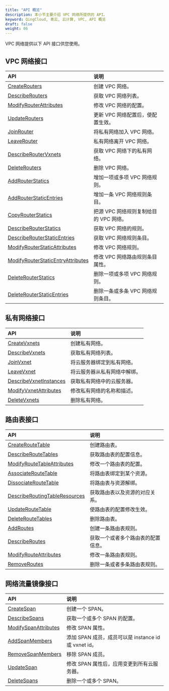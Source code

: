 ```yaml
---
title: "API 概览"
description: 本小节主要介绍 VPC 网络所提供的 API。 
keyword: QingCloud, 青云, 云计算, VPC, API 概览
draft: false
weight: 06
---
```


VPC 网络提供以下 API 接口供您使用。

## VPC 网络接口

| API                                                          | 说明                                    |
| :----------------------------------------------------------- | :-------------------------------------- |
| [CreateRouters](../vpc_api/create_routers/)                  | 创建 VPC 网络。                         |
| [DescribeRouters](../vpc_api/describe_routers/)              | 获取 VPC 网络列表。                     |
| [ModifyRouterAttributes](../vpc_api/modify_router_attributes/) | 修改 VPC 网络的配置。                   |
| [UpdateRouters](../vpc_api/update_routers/)                  | 更新 VPC 网络配置后，使配置生效。       |
| [JoinRouter](../vpc_api/join_router/)                        | 将私有网络加入 VPC 网络。               |
| [LeaveRouter](../vpc_api/leave_router/)                      | 私有网络离开 VPC 网络。                 |
| [DescribeRouterVxnets](../vpc_api/describe_router_vxnets/)   | 获取 VPC 网络下的私有网络。             |
| [DeleteRouters](../vpc_api/delete_routers/)                  | 删除 VPC 网络。                         |
| [AddRouterStatics](../vpc_api/add_router_statics/)           | 增加一项或多项 VPC 网络规则。           |
| [AddRouterStaticEntries](../vpc_api/add_router_static_entries/) | 增加一条 VPC  网络规则条目。            |
| [CopyRouterStatics](../vpc_api/copy_router_statics/)         | 把源 VPC  网络规则复制给目的 VPC 网络。 |
| [DescribeRouterStatics](../vpc_api/describe_router_statics/) | 获取 VPC 网络的规则。                   |
| [DescribeRouterStaticEntries](../vpc_api/describe_router_static_entries/) | 获取 VPC 网络规则条目。                 |
| [ModifyRouterStaticAttributes](../vpc_api/modify_router_static_attributes/) | 修改 VPC 网络规则。                     |
| [ModifyRouterStaticEntryAttributes](../vpc_api/modify_router_static_entry_attributes/) | 修改 VPC 网络路由规则条目属性。         |
| [DeleteRouterStatics](../vpc_api/delete_router_statics/)     | 删除一项或多项 VPC 网络规则。           |
| [DeleteRouterStaticEntries](../vpc_api/delete_router_static_entries/) | 删除一条或多条 VPC 网络规则条目。       |

## 私有网络接口

| API                                                          | 说明                         |
| :----------------------------------------------------------- | :--------------------------- |
| [CreateVxnets](../vxnet_api/create_vxnets/)                  | 创建私有网络。               |
| [DescribeVxnets](../vxnet_api/describe_vxnets/)              | 获取私有网络列表。           |
| [JoinVxnet](../vxnet_api/join_vxnet/)                        | 将云服务器绑定到私有网络。   |
| [LeaveVxnet](../vxnet_api/leave_vxnet/)                      | 将云服务器从私有网络中解绑。 |
| [DescribeVxnetInstances](../vxnet_api/describe_vxnet_instances/) | 获取私有网络中的云服务器。   |
| [ModifyVxnetAttributes](../vxnet_api/modify_vxnet_attributes/) | 修改私有网络的名称和描述。   |
| [DeleteVxnets](../vxnet_api/delete_vxnets/)                  | 删除私有网络。               |



## 路由表接口

| API                                                          | 说明                               |
| :----------------------------------------------------------- | :--------------------------------- |
| [CreateRouteTable](../routing_table/create_route_table/)     | 创建路由表。                       |
| [DescribeRouteTables](../routing_table/describe_route_tables/) | 获取路由表的配置信息。             |
| [ModifyRouteTableAttributes](../routing_table/modify_route_table_attributes/) | 修改一个路由表的配置。             |
| [AssociateRouteTable](../routing_table/associate_route_table/) | 将路由表绑定到某个资源。           |
| [DissociateRouteTable](../routing_table/dissociate_route_table/) | 将路由表与资源解绑。               |
| [DescribeRoutingTableResources](../routing_table/describe_routing_table_resources/) | 获取路由表以及资源的对应关系。     |
| [UpdateRouteTable](../routing_table/update_route_table/)     | 使路由表的配置修改生效。           |
| [DeleteRouteTables](../routing_table/delete_route_tables/)   | 删除路由表。                       |
| [AddRoutes](../routing_table/add_routes/)                    | 创建一条路由表规则。               |
| [DescribeRoutes](../routing_table/describe_routes/)          | 获取一个或者多个路由表的配置信息。 |
| [ModifyRouteAttributes](../routing_table/modify_route_attributes/) | 修改一条路由表规则。               |
| [RemoveRoutes](../routing_table/remove_routes/)              | 删除一条或者多条路由表规则。       |

## 网络流量镜像接口

| API                                                     | 说明                                                 |
| :------------------------------------------------------ | :--------------------------------------------------- |
| [CreateSpan](../span/create_span/)                      | 创建一个 SPAN。                                      |
| [DescribeSpans](../span/describe_spans/)                | 获取一个或多个 SPAN 的配置。                         |
| [ModifySpanAttributes](../span/modify-span-attributes/) | 修改 SPAN 属性。                                     |
| [AddSpanMembers](../span/add-span-members/)             | 添加 SPAN 成员，成员可以是 instance id 或 vxnet id。 |
| [RemoveSpanMembers](../span/remove-span-members/)       | 移除 SPAN 成员。                                     |
| [UpdateSpan](../span/update-span/)                      | 修改 SPAN 属性后，应用变更到所有云服务器。           |
| [DeleteSpans](../span/delete_spans/)                    | 删除一个或多个 SPAN。                                |

